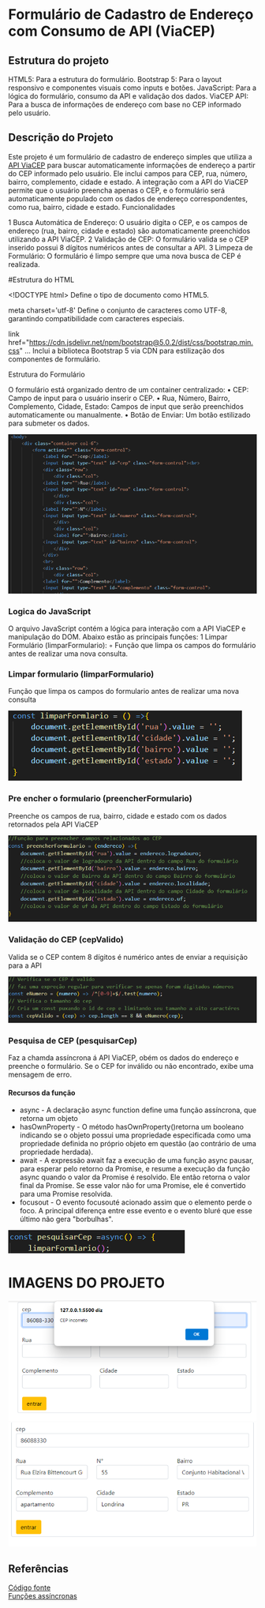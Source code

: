 # Formulário de Cadastro de Endereço com Consumo de API (ViaCEP)

## Estrutura do projeto

HTML5: Para a estrutura do formulário.
Bootstrap 5: Para o layout responsivo e componentes visuais como inputs e botões.
JavaScript: Para a lógica do formulário, consumo da API e validação dos dados.
ViaCEP API: Para a busca de informações de endereço com base no CEP informado pelo usuário.

## Descrição do Projeto

Este projeto é um formulário de cadastro de endereço simples que utiliza a [API ViaCEP](https://viacep.com.br/) para buscar automaticamente informações de endereço a partir do CEP informado pelo usuário. Ele inclui campos para CEP, rua, número, bairro, complemento, cidade e estado. A integração com a API do ViaCEP permite que o usuário preencha apenas o CEP, e o formulário será automaticamente populado com os dados de endereço correspondentes, como rua, bairro, cidade e estado.
Funcionalidades

1 Busca Automática de Endereço: O usuário digita o CEP, e os campos de endereço (rua, bairro, cidade e estado) são automaticamente preenchidos utilizando a API ViaCEP.
2 Validação de CEP: O formulário valida se o CEP inserido possui 8 dígitos numéricos antes de consultar a API.
3 Limpeza de Formulário: O formulário é limpo sempre que uma nova busca de CEP é realizada.

#Estrutura do HTML

&lt;!DOCTYPE html&gt;
Define o tipo de documento como HTML5.

meta charset='utf-8'
Define o conjunto de caracteres como UTF-8, garantindo compatibilidade com caracteres especiais.

link href="https://cdn.jsdelivr.net/npm/bootstrap@5.0.2/dist/css/bootstrap.min.css" ...
Inclui a biblioteca Bootstrap 5 via CDN para estilização dos componentes de formulário.

Estrutura do Formulário

O formulário está organizado dentro de um container centralizado:
• CEP: Campo de input para o usuário inserir o CEP.
• Rua, Número, Bairro, Complemento, Cidade, Estado: Campos de input que serão preenchidos automaticamente ou manualmente.
• Botão de Enviar: Um botão estilizado para submeter os dados.

![acao-de-preenchimento](img/print-1.png)

### Logica do JavaScript

O arquivo JavaScript contém a lógica para interação com a API ViaCEP e manipulação do DOM. Abaixo estão as principais funções:
1 Limpar Formulário (limparFormulario):
◦ Função que limpa os campos do formulário antes de realizar uma nova consulta.

### Limpar formulario (limparFormulario)

Função que limpa os campos do formulario antes de realizar uma nova consulta

![acao-de-preenchimento](img/print-2.png)

### Pre encher o formulario (preencherFormulario)

Preenche os campos de rua, bairro, cidade e estado com os dados retornados pela API ViaCEP

![acao-de-preenchimento](img/print-3.png)

### Validação do CEP (cepValido)

Valida se o CEP contem 8 dígitos é numérico antes de enviar a requisição para a API

![acao-de-preenchimento](img/print-4.png)

### Pesquisa de CEP (pesquisarCep)

Faz a chamda assíncrona á API ViaCEP, obém os dados do endereço e preenche o formulário.
Se o CEP for inválido ou não encontrado, exibe uma mensagem de erro.

#### Recursos da função

- async - A declaração async function define uma função assíncrona, que retorna um objeto
- hasOwnProperty - O método hasOwnProperty()retorna um booleano indicando se o objeto possui uma propriedade especificada como uma propriedade definida no próprio objeto em questão (ao contrário de uma propriedade herdada).
- await - A expressão await faz a execução de uma função async pausar, para esperar pelo retorno da Promise, e resume a execução da função async quando o valor da Promise é resolvido. Ele então retorna o valor final da Promise. Se esse valor não for uma Promise, ele é convertido para uma Promise resolvida.
- focusout - O evento focusouté acionado assim que o elemento perde o foco. A principal diferença entre esse evento e o evento bluré que esse último não gera "borbulhas".

![acao-de-preenchimento](img/prin-5.png)

# IMAGENS DO PROJETO

![acao-de-preenchimento](img/prin-6.png)
![acao-de-preenchimento](img/print-7.png)

## Referências

[Código fonte](https://viacep.com.br/exemplo/javascript/)  
[Funções assíncronas](https://developer.mozilla.org/pt-BR/docs/Web/JavaScript/Reference/Statements/async_function)